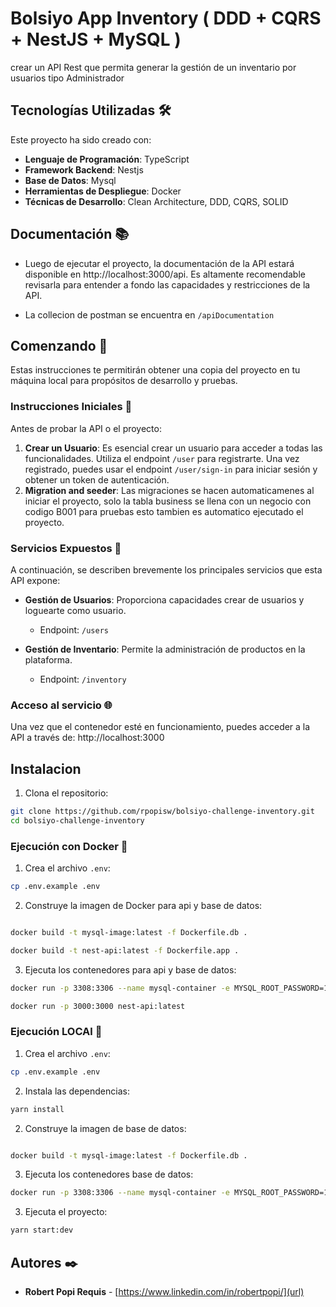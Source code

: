 # Bolsiyo App Inventory ( DDD + CQRS + NestJS + MySQL )

crear un API Rest que permita generar la gestión de un inventario por usuarios
tipo Administrador

## Tecnologías Utilizadas 🛠️

Este proyecto ha sido creado con:

- **Lenguaje de Programación**: TypeScript
- **Framework Backend**: Nestjs
- **Base de Datos**: Mysql
- **Herramientas de Despliegue**: Docker
- **Técnicas de Desarrollo**: Clean Architecture, DDD, CQRS, SOLID

## Documentación 📚

* Luego de ejecutar el proyecto, la documentación de la API estará disponible en http://localhost:3000/api. 
Es altamente recomendable revisarla para entender a fondo las capacidades y restricciones de la API.

* La collecion de postman se encuentra en `/apiDocumentation`

## Comenzando 🚀

Estas instrucciones te permitirán obtener una copia del proyecto en tu máquina local para propósitos de desarrollo y pruebas.

### Instrucciones Iniciales 📝

Antes de probar la API o el proyecto:

1. **Crear un Usuario**: Es esencial crear un usuario para acceder a todas las funcionalidades. Utiliza el endpoint `/user` para registrarte. Una vez registrado, puedes usar el endpoint `/user/sign-in` para iniciar sesión y obtener un token de autenticación.
2. **Migration and seeder**: Las migraciones se hacen automaticamenes al iniciar el proyecto, solo la tabla business se llena con un negocio con codigo B001 para pruebas esto tambien es automatico ejecutado el proyecto.

### Servicios Expuestos 🔌

A continuación, se describen brevemente los principales servicios que esta API expone:


- **Gestión de Usuarios**: Proporciona capacidades crear de usuarios y loguearte como usuario.

    - Endpoint: `/users`

- **Gestión de Inventario**: Permite la administración de productos en la plataforma.

    - Endpoint: `/inventory`

### Acceso al servicio 🌐

Una vez que el contenedor esté en funcionamiento, puedes acceder a la API a través de:
http://localhost:3000

## Instalacion 

1. Clona el repositorio:

```bash
git clone https://github.com/rpopisw/bolsiyo-challenge-inventory.git
cd bolsiyo-challenge-inventory
```

### Ejecución con Docker 🔧


1. Crea el archivo `.env`:

```bash
cp .env.example .env
```

2. Construye la imagen de Docker para api y base de datos:

```bash

docker build -t mysql-image:latest -f Dockerfile.db .
```
```bash
docker build -t nest-api:latest -f Dockerfile.app .
```

3. Ejecuta los contenedores para api y base de datos:

```bash
docker run -p 3308:3306 --name mysql-container -e MYSQL_ROOT_PASSWORD=12345678 -e MYSQL_DATABASE=inventory -d mysql-image:latest
```
```bash
docker run -p 3000:3000 nest-api:latest
```
### Ejecución LOCAl 🔧

1. Crea el archivo `.env`:

```bash
cp .env.example .env
```

2. Instala las dependencias:

```bash
yarn install
```
2. Construye la imagen de base de datos:

```bash

docker build -t mysql-image:latest -f Dockerfile.db .
```

3. Ejecuta los contenedores  base de datos:

```bash
docker run -p 3308:3306 --name mysql-container -e MYSQL_ROOT_PASSWORD=12345678 -e MYSQL_DATABASE=inventory -d mysql-image:latest
```

3. Ejecuta el proyecto:

```bash
yarn start:dev
```


## Autores ✒️

* **Robert Popi Requis** - [https://www.linkedin.com/in/robertpopi/](url)
